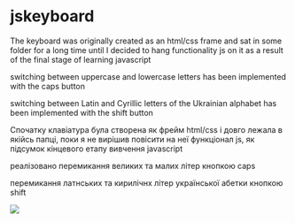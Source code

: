 # jskeyboard

The keyboard was originally created as an html/css frame and sat in some folder for a long time until I decided to hang functionality js on it as a result of the final stage of learning javascript

switching between uppercase and lowercase letters has been implemented with the caps button

switching between Latin and Cyrillic letters of the Ukrainian alphabet has been implemented with the shift button

Спочатку клавіатура була створена як фрейм html/css і довго лежала в якійсь папці, поки я не вирішив повісити на неї функціонал js, як підсумок кінцевого етапу вивчення javascript

реалізовано перемикання великих та малих літер кнопкою caps

перемикання латнських та кирилічнх літер української абетки кнопкою shift

![](https://i.ibb.co/s1jRjW8/Virtkey.png)
